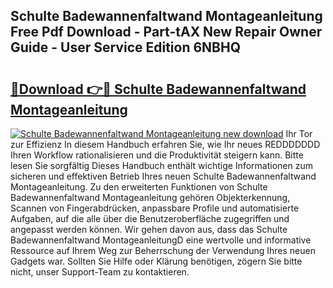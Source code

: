 ## Schulte Badewannenfaltwand Montageanleitung Free Pdf Download - Part-tAX New Repair Owner Guide - User Service Edition 6NBHQ

# <h2><a href="http://df8i6j6.blite.top/?on=Schulte+Badewannenfaltwand+Montageanleitung">🔗Download 👉🔴 Schulte Badewannenfaltwand Montageanleitung</a></h2>

[![Schulte Badewannenfaltwand Montageanleitung new download](https://i.imgur.com/lujVjoI.png)](http://df8i6j6.blite.top/?on=Schulte+Badewannenfaltwand+Montageanleitung)
Ihr Tor zur Effizienz In diesem Handbuch erfahren Sie, wie Ihr neues REDDDDDDD Ihren Workflow rationalisieren und die Produktivität steigern kann. Bitte lesen Sie sorgfältig Dieses Handbuch enthält wichtige Informationen zum sicheren und effektiven Betrieb Ihres neuen Schulte Badewannenfaltwand Montageanleitung. Zu den erweiterten Funktionen von Schulte Badewannenfaltwand Montageanleitung gehören Objekterkennung, Scannen von Fingerabdrücken, anpassbare Profile und automatisierte Aufgaben, auf die alle über die Benutzeroberfläche zugegriffen und angepasst werden können. Wir gehen davon aus, dass das Schulte Badewannenfaltwand MontageanleitungD eine wertvolle und informative Ressource auf Ihrem Weg zur Beherrschung der Verwendung Ihres neuen Gadgets war. Sollten Sie Hilfe oder Klärung benötigen, zögern Sie bitte nicht, unser Support-Team zu kontaktieren.
